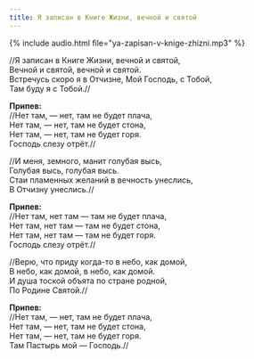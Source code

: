 ```yaml
---
title: Я записан в Книге Жизни, вечной и святой
---
```

{% include audio.html file="ya-zapisan-v-knige-zhizni.mp3" %}

//Я записан в Книге Жизни, вечной и святой,  
Вечной и святой, вечной и святой.  
Встречусь скоро я в Отчизне, Мой Господь, с Тобой,  
Там буду я с Тобой.//

**Припев:**  
//Нет там, — нет, там не будет плача,  
Нет там, — нет, там не будет стона,  
Нет там, — нет, там не будет горя.  
Господь слезу отрёт.//

//И меня, земного, манит голубая высь,  
Голубая высь, голубая высь.  
Стаи пламенных желаний в вечность унеслись,  
В Отчизну унеслись.//

**Припев:**  
//Нет там, нет там — там не будет плача,  
Нет там, нет там — там не будет стона,  
Нет там, нет там — там не будет горя.  
Господь слезу отрёт.//
  
//Верю, что приду когда-то в небо, как домой,  
В небо, как домой, в небо, как домой.  
И душа тоской объята по стране родной,  
По Родине Святой.//

**Припев:**  
//Нет там, — нет, там не будет плача,  
Нет там, — нет, там не будет стона,  
Нет там, — нет, там не будет горя.  
Там Пастырь мой — Господь.//
